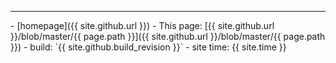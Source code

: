 <hr class="footer">
- [homepage]({{ site.github.url }})
- This page: [{{ site.github.url }}/blob/master/{{ page.path }}]({{ site.github.url }}/blob/master/{{ page.path }})
- build: `{{ site.github.build_revision }}`
- site time: {{ site.time }}

<script type="text/javascript">
document.querySelector('body').classList.add('markdown-body');
</script>

